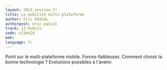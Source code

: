 ```yaml
---
layout: 2013_session_fr
title: La mobilité multi-plateforme
author: Eric PASCAL
authorpost: eric-pascal
track: 13_mobile
code: s13mo2d
web: 
language: fr
---
```


Point sur le multi-plateforme mobile. 
Forces-faiblesses. 
Comment choisir la bonne technologie ?
Evolutions possibles à l'avenir.